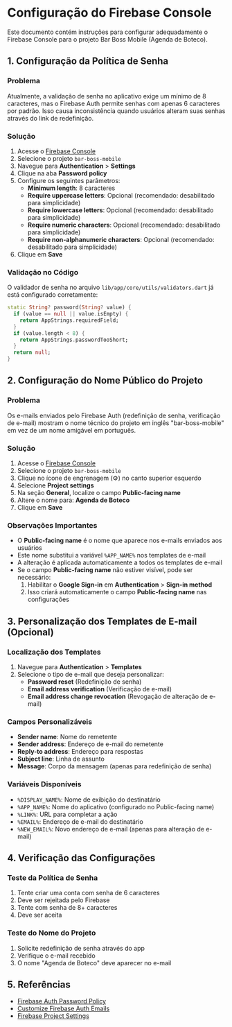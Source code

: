 # Configuração do Firebase Console

Este documento contém instruções para configurar adequadamente o Firebase Console para o projeto Bar Boss Mobile (Agenda de Boteco).

## 1. Configuração da Política de Senha

### Problema
Atualmente, a validação de senha no aplicativo exige um mínimo de 8 caracteres, mas o Firebase Auth permite senhas com apenas 6 caracteres por padrão. Isso causa inconsistência quando usuários alteram suas senhas através do link de redefinição.

### Solução
1. Acesse o [Firebase Console](https://console.firebase.google.com/)
2. Selecione o projeto `bar-boss-mobile`
3. Navegue para **Authentication** > **Settings**
4. Clique na aba **Password policy**
5. Configure os seguintes parâmetros:
   - **Minimum length**: 8 caracteres
   - **Require uppercase letters**: Opcional (recomendado: desabilitado para simplicidade)
   - **Require lowercase letters**: Opcional (recomendado: desabilitado para simplicidade)
   - **Require numeric characters**: Opcional (recomendado: desabilitado para simplicidade)
   - **Require non-alphanumeric characters**: Opcional (recomendado: desabilitado para simplicidade)
6. Clique em **Save**

### Validação no Código
O validador de senha no arquivo `lib/app/core/utils/validators.dart` já está configurado corretamente:

```dart
static String? password(String? value) {
  if (value == null || value.isEmpty) {
    return AppStrings.requiredField;
  }
  if (value.length < 8) {
    return AppStrings.passwordTooShort;
  }
  return null;
}
```

## 2. Configuração do Nome Público do Projeto

### Problema
Os e-mails enviados pelo Firebase Auth (redefinição de senha, verificação de e-mail) mostram o nome técnico do projeto em inglês "bar-boss-mobile" em vez de um nome amigável em português.

### Solução
1. Acesse o [Firebase Console](https://console.firebase.google.com/)
2. Selecione o projeto `bar-boss-mobile`
3. Clique no ícone de engrenagem (⚙️) no canto superior esquerdo
4. Selecione **Project settings**
5. Na seção **General**, localize o campo **Public-facing name**
6. Altere o nome para: **Agenda de Boteco**
7. Clique em **Save**

### Observações Importantes
- O **Public-facing name** é o nome que aparece nos e-mails enviados aos usuários
- Este nome substitui a variável `%APP_NAME%` nos templates de e-mail
- A alteração é aplicada automaticamente a todos os templates de e-mail
- Se o campo **Public-facing name** não estiver visível, pode ser necessário:
  1. Habilitar o **Google Sign-in** em **Authentication** > **Sign-in method**
  2. Isso criará automaticamente o campo **Public-facing name** nas configurações

## 3. Personalização dos Templates de E-mail (Opcional)

### Localização dos Templates
1. Navegue para **Authentication** > **Templates**
2. Selecione o tipo de e-mail que deseja personalizar:
   - **Password reset** (Redefinição de senha)
   - **Email address verification** (Verificação de e-mail)
   - **Email address change revocation** (Revogação de alteração de e-mail)

### Campos Personalizáveis
- **Sender name**: Nome do remetente
- **Sender address**: Endereço de e-mail do remetente
- **Reply-to address**: Endereço para respostas
- **Subject line**: Linha de assunto
- **Message**: Corpo da mensagem (apenas para redefinição de senha)

### Variáveis Disponíveis
- `%DISPLAY_NAME%`: Nome de exibição do destinatário
- `%APP_NAME%`: Nome do aplicativo (configurado no Public-facing name)
- `%LINK%`: URL para completar a ação
- `%EMAIL%`: Endereço de e-mail do destinatário
- `%NEW_EMAIL%`: Novo endereço de e-mail (apenas para alteração de e-mail)

## 4. Verificação das Configurações

### Teste da Política de Senha
1. Tente criar uma conta com senha de 6 caracteres
2. Deve ser rejeitada pelo Firebase
3. Tente com senha de 8+ caracteres
4. Deve ser aceita

### Teste do Nome do Projeto
1. Solicite redefinição de senha através do app
2. Verifique o e-mail recebido
3. O nome "Agenda de Boteco" deve aparecer no e-mail

## 5. Referências

- [Firebase Auth Password Policy](https://firebase.google.com/docs/auth/admin/manage-users#set_password_policy)
- [Customize Firebase Auth Emails](https://support.google.com/firebase/answer/7000714)
- [Firebase Project Settings](https://support.google.com/firebase/answer/9137752)
